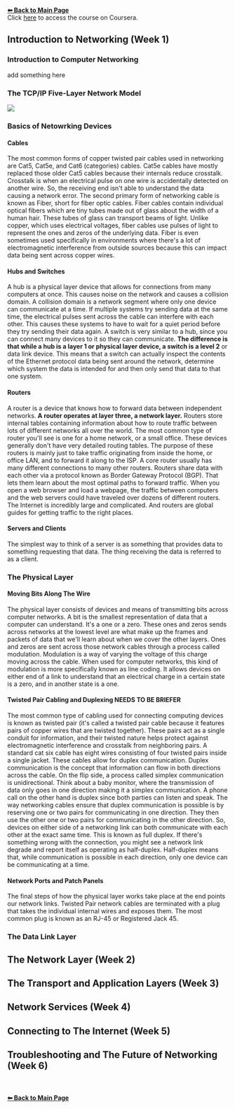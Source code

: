 **[⬅ Back to Main Page](https://github.com/mais-hatem/Google-IT-Support-Professional-Certificate-Courses-Notes/blob/master/README.md)**
<br>
Click [here](https://www.coursera.org/learn/technical-support-fundamentals?specialization=google-it-support) to access the course on Coursera.

## Introduction to Networking (Week 1)

### Introduction to Computer Networking
add something here
### The TCP/IP Five-Layer Network Model
![](https://github.com/mais-hatem/Google-IT-Support-Professional-Certificate-Course-Notes/blob/master/images/TCP%20IP%20Five-Layer%20Network%20Model.PNG)
### Basics of Netowrking Devices
#### Cables
The most common forms of copper twisted pair cables used in networking are Cat5, Cat5e, and Cat6 (categories) cables.
Cat5e cables have mostly replaced those older Cat5 cables because their internals reduce crosstalk. Crosstalk is when an electrical pulse on one wire is accidentally detected on another wire. So, the receiving end isn't able to understand the data causing a network error.
The second primary form of networking cable is known as Fiber, short for fiber optic cables. Fiber cables contain individual optical fibers which are tiny tubes made out of glass about the width of a human hair. These tubes of glass can transport beams of light. Unlike copper, which uses electrical voltages, fiber cables use pulses of light to represent the ones and zeros of the underlying data. Fiber is even sometimes used specifically in environments where there's a lot of electromagnetic interference from outside sources because this can impact data being sent across copper wires.
#### Hubs and Switches
A hub is a physical layer device that allows for connections from many computers at once. This causes noise on the network and causes a collision domain. A collision domain is a network segment where only one device can communicate at a time. If multiple systems try sending data at the same time, the electrical pulses sent across the cable can interfere with each other. This causes these systems to have to wait for a quiet period before they try sending their data again.
A switch is very similar to a hub, since you can connect many devices to it so they can communicate. __The difference is that while a hub is a layer 1 or physical layer device, a switch is a level 2__ or data link device. This means that a switch can actually inspect the contents of the Ethernet protocol data being sent around the network, determine which system the data is intended for and then only send that data to that one system.
#### Routers
A router is a device that knows how to forward data between independent networks. __A router operates at layer three, a network layer.__
Routers store internal tables containing information about how to route traffic between lots of different networks all over the world.
The most common type of router you'll see is one for a home network, or a small office. These devices generally don't have very detailed routing tables. The purpose of these routers is mainly just to take traffic originating from inside the home, or office LAN, and to forward it along to the ISP. 
A core router usually has many different connections to many other routers. Routers share data with each other via a protocol known as Border Gateway Protocol (BGP). That lets them learn about the most optimal paths to forward traffic. When you open a web browser and load a webpage, the traffic between computers and the web servers could have traveled over dozens of different routers. The Internet is incredibly large and complicated. And routers are global guides for getting traffic to the right places.
#### Servers and Clients
The simplest way to think of a server is as something that provides data to something requesting that data. The thing receiving the data is referred to as a client.

### The Physical Layer
#### Moving Bits Along The Wire
The physical layer consists of devices and means of transmitting bits across computer networks. A bit is the smallest representation of data that a computer can understand. It's a one or a zero.
These ones and zeros sends across networks at the lowest level are what make up the frames and packets of data that we'll learn about when we cover the other layers. Ones and zeros are sent across those network cables through a process called modulation. Modulation is a way of varying the voltage of this charge moving across the cable. When used for computer networks, this kind of modulation is more specifically known as line coding. It allows devices on either end of a link to understand that an electrical charge in a certain state is a zero, and in another state is a one.
#### Twisted Pair Cabling and Duplexing NEEDS TO BE BRIEFER
The most common type of cabling used for connecting computing devices is known as twisted pair (it's called a twisted pair cable because it features pairs of copper wires that are twisted together). These pairs act as a single conduit for information, and their twisted nature helps protect against electromagnetic interference and crosstalk from neighboring pairs. A standard cat six cable has eight wires consisting of four twisted pairs inside a single jacket. These cables allow for duplex communication. Duplex communication is the concept that information can flow in both directions across the cable. On the flip side, a process called simplex communication is unidirectional. Think about a baby monitor, where the transmission of data only goes in one direction making it a simplex communication. A phone call on the other hand is duplex since both parties can listen and speak. The way networking cables ensure that duplex communication is possible is by reserving one or two pairs for communicating in one direction. They then use the other one or two pairs for communicating in the other direction. So, devices on either side of a networking link can both communicate with each other at the exact same time. This is known as full duplex. If there's something wrong with the connection, you might see a network link degrade and report itself as operating as half-duplex. Half-duplex means that, while communication is possible in each direction, only one device can be communicating at a time. 
#### Network Ports and Patch Panels
The final steps of how the physical layer works take place at the end points our network links. Twisted Pair network cables are terminated with a plug that takes the individual internal wires and exposes them. The most common plug is known as an RJ-45 or Registered Jack 45.

### The Data Link Layer


## The Network Layer (Week 2)
## The Transport and Application Layers (Week 3)
## Network Services (Week 4)
## Connecting to The Internet (Week 5)
## Troubleshooting and The Future of Networking (Week 6)


<br><br>**[⬅ Back to Main Page](https://github.com/mais-hatem/Google-IT-Support-Professional-Certificate-Courses-Notes/blob/master/README.md)**
